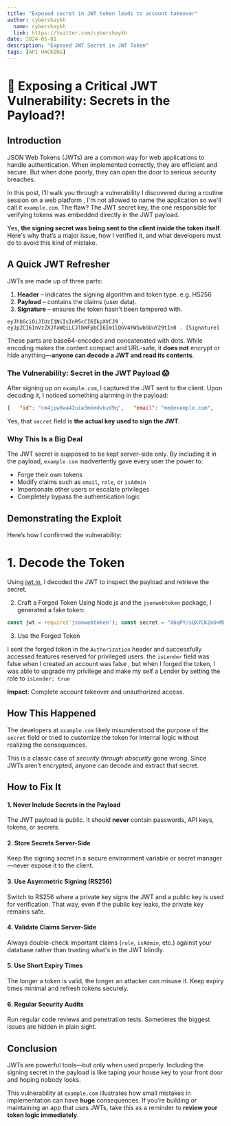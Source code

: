 ```yaml
---
title: "Exposed secret in JWT token leads to account takeover"
author: cybershaykh
  name: cybershaykh
  link: https://twitter.com/cybershaykh
date: 2024-05-01
description: "Exposed JWT Secret in JWT Token"
tags: [API HACKING] 
---
```


# 🔐 Exposing a Critical JWT Vulnerability: Secrets in the Payload?!

## Introduction

JSON Web Tokens (JWTs) are a common way for web applications to handle authentication. When implemented correctly, they are efficient and secure. But when done poorly, they can open the door to serious security breaches.

In this post, I’ll walk you through a  vulnerability I discovered during a routine session on a web platform , I'm not allowed to name the application so we'll  call it `example.com`. The flaw? The JWT secret key, the one responsible for verifying tokens was embedded directly in the JWT payload.

Yes, **the signing secret was being sent to the client inside the token itself**. Here's why that’s a major issue, how I verified it, and what developers must do to avoid this kind of mistake.
## A Quick JWT Refresher

JWTs are made up of three parts:

1. **Header** – indicates the signing algorithm and token type. e.g. HS256
2. **Payload** – contains the claims (user data).
3. **Signature** – ensures the token hasn't been tampered with.

`eyJhbGciOiJIUzI1NiIsInR5cCI6IkpXVCJ9 . eyJpZCI6InVzZXJfaWQiLCJlbWFpbCI6Im1lQGV4YW1wbGUuY29tIn0 . [Signature]`

These parts are base64-encoded and concatenated with dots. While encoding makes the content compact and URL-safe, it **does not** encrypt or hide anything—**anyone can decode a JWT and read its contents**.

### The Vulnerability: Secret in the JWT Payload 😱

After signing up on `example.com`, I captured the JWT sent to the client. Upon decoding it, I noticed something alarming in the payload:

``` json
{   "id": "cm4jpw0wa42uiw3mkmdvkvd9q",   "email": "me@example.com",   ...   "secret": "86qPY/sQX7CK2oU+MDfHPoYiAdVifK5W4ACUHnbsjbkulWfyd4yhaB4FLlVhaWA+",   "expiresIn": 86400,   "iat": 1733911151,   "exp": 1733997551 }
```

Yes, that `secret` field is **the actual key used to sign the JWT**.

### Why This Is a Big Deal

The JWT secret is supposed to be kept server-side only. By including it in the payload, `example.com` inadvertently gave every user the power to:

- Forge their own tokens
- Modify claims such as `email`, `role`, or `isAdmin`
- Impersonate other users or escalate privileges
- Completely bypass the authentication logic
## Demonstrating the Exploit

Here’s how I confirmed the vulnerability:

 # 1. Decode the Token

Using [jwt.io](https://jwt.io), I decoded the JWT to inspect the payload and retrieve the secret.

2. Craft a Forged Token
Using Node.js and the `jsonwebtoken` package, I generated a fake token:

``` javascript
const jwt = require('jsonwebtoken'); const secret = "86qPY/sQX7CK2oU+MDfHPoYiAdVifK5W4ACUHnbsjbkulWfyd4yhaB4FLlVhaWA+";  const payload = {   id: "cm4jpw0wa42uiw3mkmdvkvd9q",   email: "me@example.com",   isLender: true, // modified claim   iat: Math.floor(Date.now() / 1000),   exp: Math.floor(Date.now() / 1000) + 86400 };  const token = jwt.sign(payload, secret, { algorithm: 'HS256' }); console.log(`Forged JWT: ${token}`);
```

 3. Use the Forged Token

I sent the forged token in the `Authorization` header and successfully accessed features reserved for privileged users. the `isLender` field was false when I created an account was false , but when I forged the token, I was able to upgrade my privilege and make my self a Lender by setting the role to `isLender: true`

**Impact**: Complete account takeover and unauthorized access.
## How This Happened

The developers at `example.com` likely misunderstood the purpose of the `secret` field or tried to customize the token for internal logic without realizing the consequences.

This is a classic case of _security through obscurity_ gone wrong. Since JWTs aren’t encrypted, anyone can decode and extract that secret.

## How to Fix It

#### 1. **Never Include Secrets in the Payload**

The JWT payload is public. It should **never** contain passwords, API keys, tokens, or secrets.

#### 2. **Store Secrets Server-Side**

Keep the signing secret in a secure environment variable or secret manager—never expose it to the client.

#### 3. **Use Asymmetric Signing (RS256)**

Switch to RS256 where a private key signs the JWT and a public key is used for verification. That way, even if the public key leaks, the private key remains safe.

#### 4. **Validate Claims Server-Side**

Always double-check important claims (`role`, `isAdmin`, etc.) against your database rather than trusting what's in the JWT blindly.

#### 5. **Use Short Expiry Times**

The longer a token is valid, the longer an attacker can misuse it. Keep expiry times minimal and refresh tokens securely.

#### 6. **Regular Security Audits**

Run regular code reviews and penetration tests. Sometimes the biggest issues are hidden in plain sight.

## Conclusion

JWTs are powerful tools—but only when used properly. Including the signing secret in the payload is like taping your house key to your front door and hoping nobody looks.

This vulnerability at `example.com` illustrates how small mistakes in implementation can have **huge** consequences. If you’re building or maintaining an app that uses JWTs, take this as a reminder to **review your token logic immediately**.
